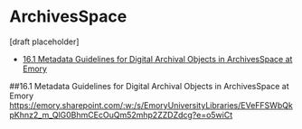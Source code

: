 # ArchivesSpace
[draft placeholder]

* [16.1 Metadata Guidelines for Digital Archival Objects in ArchivesSpace at Emory](#161-metadata-guidelines-for-digital-archival-objects-in-ArchivesSpace-at-Emory)

##16.1 Metadata Guidelines for Digital Archival Objects in ArchivesSpace at Emory
https://emory.sharepoint.com/:w:/s/EmoryUniversityLibraries/EVeFFSWbQkpKhnz2_m_QlG0BhmCEcOuQm52mhp2ZZDZdcg?e=o5wiCt
